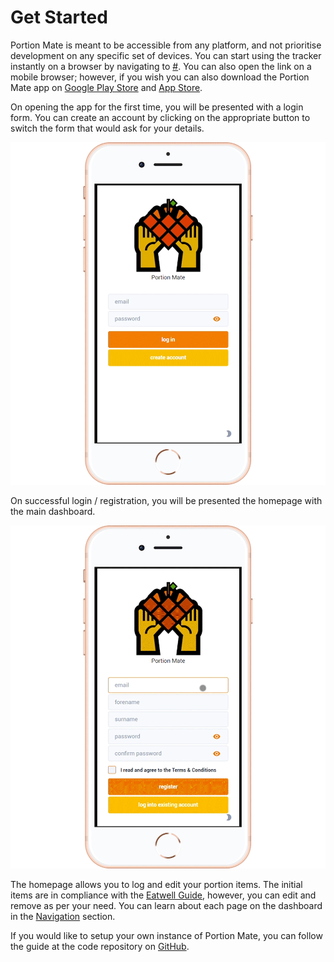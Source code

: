 # Get Started

Portion Mate is meant to be accessible from any platform, and not prioritise development on any specific set of devices. You can start using the tracker instantly on a browser by navigating to [#](#). You can also open the link on a mobile browser; however, if you wish you can also download the Portion Mate app on [Google Play Store](#) and [App Store](#).

On opening the app for the first time, you will be presented with a login form. You can create an account by clicking on the appropriate button to switch the form that would ask for your details.

![register form](assets/register-form-demo.gif)

On successful login / registration, you will be presented the homepage with the main dashboard.

![homepage](assets/successful-register.gif)

The homepage allows you to log and edit your portion items. The initial items are in compliance with the [Eatwell Guide](https://www.gov.uk/government/publications/the-eatwell-guide), however, you can edit and remove as per your need. You can learn about each page on the dashboard in the [Navigation](/navigation/Home) section.

If you would like to setup your own instance of Portion Mate, you can follow the guide at the code repository on [GitHub](https://github.com/ineshbose/portion-mate).
